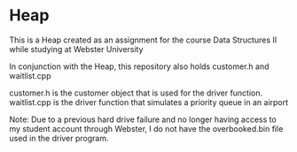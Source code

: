 # Heap
This is a Heap created as an assignment for the course Data Structures II while studying at Webster University

In conjunction with the Heap, this repository also holds customer.h and waitlist.cpp

customer.h is the customer object that is used for the driver function.
waitlist.cpp is the driver function that simulates a priority queue in an airport

Note: Due to a previous hard drive failure and no longer having access to my student account through Webster, I do not have the overbooked.bin file used in the driver program.
